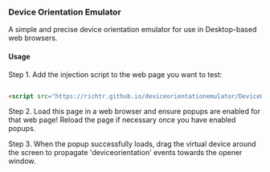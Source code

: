 ### Device Orientation Emulator

A simple and precise device orientation emulator for use in Desktop-based web browsers.

#### Usage

Step 1. Add the injection script to the web page you want to test:
``` html

<script src="https://richtr.github.io/deviceorientationemulator/DeviceOrientationEmulator.js"></script>
```

Step 2. Load this page in a web browser and ensure popups are enabled for that web page! Reload the page if necessary once you have enabled popups.

Step 3. When the popup successfully loads, drag the virtual device around the screen to propagate 'deviceorientation' events towards the opener window.
